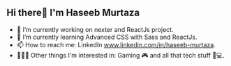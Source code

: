 ## Hi there👋 I'm Haseeb Murtaza

- 🔭 I’m currently working on nexter and ReactJs project.
- 🌱 I’m currently learning Advanced CSS with Sass and ReactJs.
- 📫 How to reach me: LinkedIn www.linkedin.com/in/haseeb-murtaza.
- 🧑🏻‍💻 Other things I'm interested in: Gaming 🎮 and all that tech stuff 📱💻.


